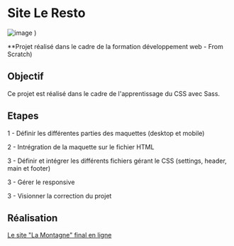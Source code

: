 # Site Le Resto

![image](https://github.com/user-attachments/assets/99c2fe69-80ca-4a58-8530-b94ba4a75e9c)
)

**Projet réalisé dans le cadre de la formation développement web - From Scratch)

## Objectif

Ce projet est réalisé dans le cadre de l'apprentissage du CSS avec Sass.

## Etapes

1 - Définir les différentes parties des maquettes (desktop et mobile)

2 - Intrégration de la maquette sur le fichier HTML

3 - Définir et intégrer les différents fichiers gérant le CSS (settings, header, main et footer)

3 - Gérer le responsive

3 - Visionner la correction du projet

## Réalisation

[Le site "La Montagne" final en ligne](https://vanessafauvet.github.io/Le-Resto/)
